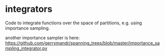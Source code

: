 # integrators
Code to integrate functions over the space of partitions, e.g. using importance sampling.

another importance sampler is here: https://github.com/gerrymandr/spanning_trees/blob/master/importance_sampling_integrator.py
